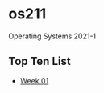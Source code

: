 # os211
Operating Systems 2021-1

## Top Ten List
* [Week 01](https://calmeryan.github.io/os211/W01/)
